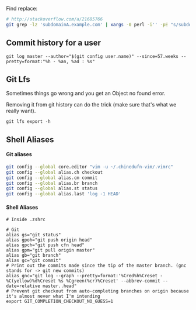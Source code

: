 Find replace:

```sh
# http://stackoverflow.com/a/21685766
git grep -lz 'subdomainA.example.com' | xargs -0 perl -i'' -pE "s/subdomainA.example.com/subdomainB.example.com/g"
```

## Commit history for a user

```
git log master --author="$(git config user.name)" --since=57.weeks --pretty=format:"%h - %an, %ad : %s"
```

## Git Lfs

Sometimes things go wrong and you get an Object no found error.

Removing it from git history can do the trick (make sure that's what we really want).

```
git lfs export -h
```

## Shell Aliases

#### Git aliases

```sh
git config --global core.editor "vim -u ~/.chinedufn-vim/.vimrc"
git config --global alias.ch checkout
git config --global alias.cm commit
git config --global alias.br branch
git config --global alias.st status
git config --global alias.last 'log -1 HEAD'
```

#### Shell Aliases

```
# Inside .zshrc

# Git
alias gs="git status"
alias gpoh="git push origin head"
alias gpch="git push cfn head"
alias gpm="git pull origin master"
alias gb="git branch"
alias gc="git commit"
# Print out the commits made since the tip of the master branch. (gnc stands for -> git new commits)
alias gnc="git log --graph --pretty=format:'%Cred%h%Creset -%C(yellow)%d%Creset %s %Cgreen(%cr)%Creset' --abbrev-commit --date=relative master..head"
# Prevent git checkout from auto-completing branches on origin because it's almost never what I'm intending
export GIT_COMPLETION_CHECKOUT_NO_GUESS=1
```
